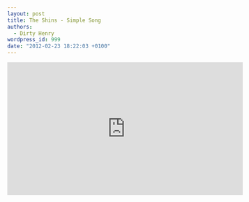 ```yaml
---
layout: post
title: The Shins - Simple Song
authors:
  - Dirty Henry
wordpress_id: 999
date: "2012-02-23 18:22:03 +0100"
---
```


<iframe width="540" height="304" src="http://www.youtube.com/embed/RoLTPcD1S4Q" frameborder="0" allowfullscreen></iframe>
